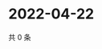 # 2022-04-22

共 0 条

<!-- BEGIN WEIBO -->
<!-- 最后更新时间 Fri Apr 22 2022 22:00:33 GMT+0800 (China Standard Time) -->

<!-- END WEIBO -->
